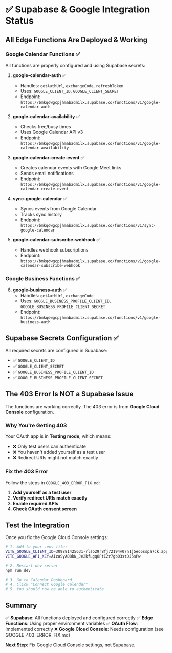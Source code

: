 # ✅ Supabase & Google Integration Status

## All Edge Functions Are Deployed & Working

### Google Calendar Functions ✅
All functions are properly configured and using Supabase secrets:

1. **google-calendar-auth** ✅
   - Handles: `getAuthUrl`, `exchangeCode`, `refreshToken`
   - Uses: `GOOGLE_CLIENT_ID`, `GOOGLE_CLIENT_SECRET`
   - Endpoint: `https://bmkqdwgcpjhmabadmilx.supabase.co/functions/v1/google-calendar-auth`

2. **google-calendar-availability** ✅
   - Checks free/busy times
   - Uses Google Calendar API v3
   - Endpoint: `https://bmkqdwgcpjhmabadmilx.supabase.co/functions/v1/google-calendar-availability`

3. **google-calendar-create-event** ✅
   - Creates calendar events with Google Meet links
   - Sends email notifications
   - Endpoint: `https://bmkqdwgcpjhmabadmilx.supabase.co/functions/v1/google-calendar-create-event`

4. **sync-google-calendar** ✅
   - Syncs events from Google Calendar
   - Tracks sync history
   - Endpoint: `https://bmkqdwgcpjhmabadmilx.supabase.co/functions/v1/sync-google-calendar`

5. **google-calendar-subscribe-webhook** ✅
   - Handles webhook subscriptions
   - Endpoint: `https://bmkqdwgcpjhmabadmilx.supabase.co/functions/v1/google-calendar-subscribe-webhook`

### Google Business Functions ✅

6. **google-business-auth** ✅
   - Handles: `getAuthUrl`, `exchangeCode`
   - Uses: `GOOGLE_BUSINESS_PROFILE_CLIENT_ID`, `GOOGLE_BUSINESS_PROFILE_CLIENT_SECRET`
   - Endpoint: `https://bmkqdwgcpjhmabadmilx.supabase.co/functions/v1/google-business-auth`

## Supabase Secrets Configuration ✅

All required secrets are configured in Supabase:
- ✅ `GOOGLE_CLIENT_ID`
- ✅ `GOOGLE_CLIENT_SECRET`
- ✅ `GOOGLE_BUSINESS_PROFILE_CLIENT_ID`
- ✅ `GOOGLE_BUSINESS_PROFILE_CLIENT_SECRET`

## The 403 Error Is NOT a Supabase Issue

The functions are working correctly. The 403 error is from **Google Cloud Console** configuration.

### Why You're Getting 403

Your OAuth app is in **Testing mode**, which means:
- ❌ Only test users can authenticate
- ❌ You haven't added yourself as a test user
- ❌ Redirect URIs might not match exactly

### Fix the 403 Error

Follow the steps in `GOOGLE_403_ERROR_FIX.md`:

1. **Add yourself as a test user**
2. **Verify redirect URIs match exactly**
3. **Enable required APIs**
4. **Check OAuth consent screen**

## Test the Integration

Once you fix the Google Cloud Console settings:

```bash
# 1. Add to your .env file:
VITE_GOOGLE_CLIENT_ID=309881425631-rlso29r8fj72194v07n1j5eo5sspa7ck.apps.googleusercontent.com
VITE_GOOGLE_API_KEY=AIzaSyAO8kN_Je2kfLgq8FtE2r7gb03stDJ5sPw

# 2. Restart dev server
npm run dev

# 3. Go to Calendar Dashboard
# 4. Click "Connect Google Calendar"
# 5. You should now be able to authenticate
```

## Summary

✅ **Supabase**: All functions deployed and configured correctly
✅ **Edge Functions**: Using proper environment variables
✅ **OAuth Flow**: Implemented correctly
❌ **Google Cloud Console**: Needs configuration (see GOOGLE_403_ERROR_FIX.md)

**Next Step**: Fix Google Cloud Console settings, not Supabase.
